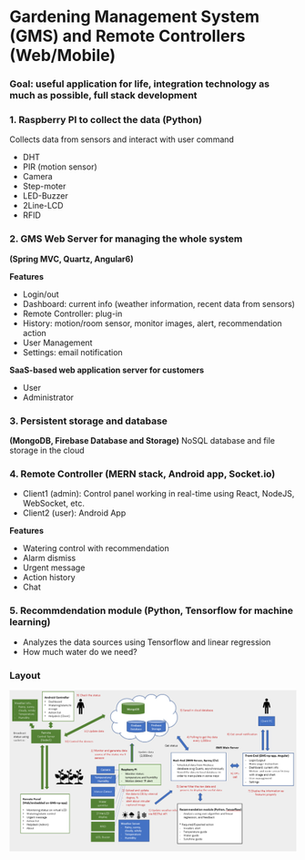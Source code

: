 # Gardening Management System (GMS) and Remote Controllers (Web/Mobile)

### Goal: useful application for life, integration technology as much as possible, full stack development ###

### 1. Raspberry PI to collect the data (Python)
Collects data  from sensors and interact with user command 
- DHT
- PIR (motion sensor)
- Camera
- Step-moter
- LED-Buzzer
- 2Line-LCD
- RFID

### 2. GMS Web Server for managing the whole system
**(Spring MVC, Quartz, Angular6)**

**Features**
- Login/out
- Dashboard: current info (weather information, recent data from sensors)
- Remote Controller: plug-in
- History: motion/room sensor, monitor images, alert, recommendation action
- User Management
- Settings: email notification

**SaaS-based web application server for customers**
- User
- Administrator

### 3. Persistent storage and database 
**(MongoDB, Firebase Database and Storage)**
NoSQL database and file storage in the cloud

### 4. Remote Controller (MERN stack, Android app, Socket.io)
- Client1 (admin): Control panel working in real-time using React, NodeJS, WebSocket, etc.
- Client2 (user): Android App

**Features**
- Watering control with recommendation
- Alarm dismiss
- Urgent message
- Action history
- Chat

### 5. Recommdendation module (Python, Tensorflow for machine learning)
- Analyzes the data sources using Tensorflow and linear regression
- How much water do we need?


### Layout
![](https://github.com/danask/GMS/blob/master/Frontend/src/assets/img/gms_architecture_v2.PNG)

